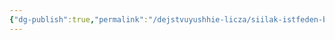 ```yaml
---
{"dg-publish":true,"permalink":"/dejstvuyushhie-licza/siilak-istfeden-brion/liota/","dgPassFrontmatter":true}
---
```


